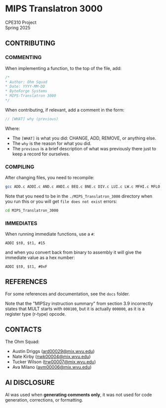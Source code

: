 # MIPS Translatron 3000

CPE310 Project  
Spring 2025  


## CONTRIBUTING

### COMMENTING

When implementing a function, to the top of the file, add:
```c
/*
* Author: Ohm Squad
* Date: YYYY-MM-DD
* ByteForge Systems
* MIPS-Translatron 3000
*/
```

When contributing, if relevant, add a comment in the form:
```c
// [WHAT] why (previous)
```

Where:
- The `[WHAT]` is what you did: CHANGE, ADD, REMOVE, or anything else. 
- The `why` is the reason for what you did. 
- The `previous` is a brief description of what was previously there just to keep a record for ourselves.


### COMPILING

After changing files, you need to recompile:
```bash
gcc ADD.c ADDI.c AND.c ANDI.c BEQ.c BNE.c DIV.c LUI.c LW.c MFHI.c MFLO.c MIPS_Instruction.c MIPS_Interpreter.c MULT.c OR.c ORI.c SLT.c SLTI.c SUB.c SW.c -o MIPS_Interpreter.exe
```

Note that you need to be in the `./MIPS_Translatron_3000` directory when you run this or you will get `file does not exist` errors:
```bash
cd MIPS_Translatron_3000
```


### IMMEDIATES

When running immediate functions, use a `#`:
```arm-asm
ADDI $t0, $t1, #15
```

and when you convert back from binary to assembly it will give the immediate value as a hex number:
```arm-asm
ADDI $t0, $t1, #0xF
```


## REFERENCES

For some references and documentation, see the `docs` folder.

Note that the "MIPSzy instruction summary" from section 3.9 incorrectly states that MULT starts with `000100`, but it is actually `000000`, as it is a register type (r-type) opcode.


## CONTACTS

The Ohm Squad:
- Austin Driggs (ard00029@mix.wvu.edu)
- Nate Kirby (nwk00004@mix.wvu.edu)
- Tucker Wilson (trw00007@mix.wvu.edu)
- Ava Milano (avm00006@mix.wvu.edu)


## AI DISCLOSURE

AI was used when **generating comments only**, it was not used for code generation, corrections, or formatting.
